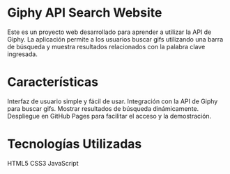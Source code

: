 # Giphy API Search Website
Este es un proyecto web desarrollado para aprender a utilizar la API de Giphy. La aplicación permite a los usuarios buscar gifs utilizando una barra de búsqueda y muestra resultados relacionados con la palabra clave ingresada.

# Características
Interfaz de usuario simple y fácil de usar.
Integración con la API de Giphy para buscar gifs.
Mostrar resultados de búsqueda dinámicamente.
Despliegue en GitHub Pages para facilitar el acceso y la demostración.

# Tecnologías Utilizadas
HTML5
CSS3
JavaScript
